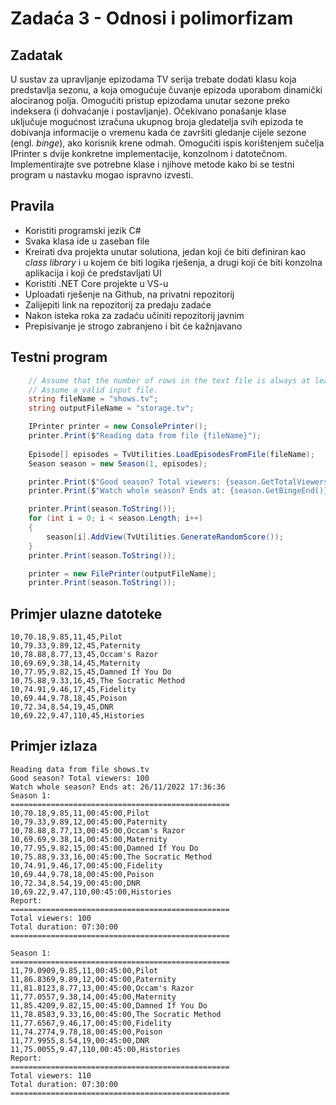 # Zadaća 3 - Odnosi i polimorfizam

## Zadatak

U sustav za upravljanje epizodama TV serija trebate dodati klasu koja predstavlja sezonu, a koja omogućuje čuvanje epizoda uporabom dinamički alociranog polja. Omogućiti pristup epizodama unutar sezone preko indeksera (i dohvaćanje i postavljanje). Očekivano ponašanje klase uključuje mogućnost izračuna ukupnog broja gledatelja svih epizoda te dobivanja informacije o vremenu kada će završiti gledanje cijele sezone (engl. _binge_), ako korisnik krene odmah. Omogućiti ispis korištenjem sučelja IPrinter s dvije konkretne implementacije, konzolnom i datotečnom. Implementirajte sve potrebne klase i njihove metode kako bi se testni program u nastavku mogao ispravno izvesti.

## Pravila

* Koristiti programski jezik C#
* Svaka klasa ide u zaseban file
* Kreirati dva projekta unutar solutiona, jedan koji će biti definiran kao *class library* i u kojem će biti logika rješenja, a drugi koji će biti konzolna aplikacija i koji će predstavljati UI
* Koristiti .NET Core projekte u VS-u
* Uploadati rješenje na Github, na privatni repozitorij
* Zalijepiti link na repozitorij za predaju zadaće
* Nakon isteka roka za zadaću učiniti repozitorij javnim
* Prepisivanje je strogo zabranjeno i bit će kažnjavano

## Testni program

```c#
	// Assume that the number of rows in the text file is always at least 10. 
	// Assume a valid input file.
	string fileName = "shows.tv";
	string outputFileName = "storage.tv";

	IPrinter printer = new ConsolePrinter();
	printer.Print($"Reading data from file {fileName}");
	
	Episode[] episodes = TvUtilities.LoadEpisodesFromFile(fileName);
	Season season = new Season(1, episodes);

	printer.Print($"Good season? Total viewers: {season.GetTotalViewers()}");
    printer.Print($"Watch whole season? Ends at: {season.GetBingeEnd()}");

	printer.Print(season.ToString());
	for (int i = 0; i < season.Length; i++)
	{
		season[i].AddView(TvUtilities.GenerateRandomScore());
	}
	printer.Print(season.ToString());

	printer = new FilePrinter(outputFileName);
	printer.Print(season.ToString());	
```

## Primjer ulazne datoteke

```
10,70.18,9.85,11,45,Pilot
10,79.33,9.89,12,45,Paternity
10,78.88,8.77,13,45,Occam's Razor
10,69.69,9.38,14,45,Maternity
10,77.95,9.82,15,45,Damned If You Do
10,75.88,9.33,16,45,The Socratic Method
10,74.91,9.46,17,45,Fidelity
10,69.44,9.78,18,45,Poison
10,72.34,8.54,19,45,DNR
10,69.22,9.47,110,45,Histories
```

## Primjer izlaza

```
Reading data from file shows.tv
Good season? Total viewers: 100
Watch whole season? Ends at: 26/11/2022 17:36:36
Season 1:
=================================================
10,70.18,9.85,11,00:45:00,Pilot
10,79.33,9.89,12,00:45:00,Paternity
10,78.88,8.77,13,00:45:00,Occam's Razor
10,69.69,9.38,14,00:45:00,Maternity
10,77.95,9.82,15,00:45:00,Damned If You Do
10,75.88,9.33,16,00:45:00,The Socratic Method
10,74.91,9.46,17,00:45:00,Fidelity
10,69.44,9.78,18,00:45:00,Poison
10,72.34,8.54,19,00:45:00,DNR
10,69.22,9.47,110,00:45:00,Histories
Report:
=================================================
Total viewers: 100
Total duration: 07:30:00
=================================================

Season 1:
=================================================
11,79.0909,9.85,11,00:45:00,Pilot
11,86.8369,9.89,12,00:45:00,Paternity
11,81.8123,8.77,13,00:45:00,Occam's Razor
11,77.0557,9.38,14,00:45:00,Maternity
11,85.4209,9.82,15,00:45:00,Damned If You Do
11,78.8583,9.33,16,00:45:00,The Socratic Method
11,77.6567,9.46,17,00:45:00,Fidelity
11,74.2774,9.78,18,00:45:00,Poison
11,77.9955,8.54,19,00:45:00,DNR
11,75.0055,9.47,110,00:45:00,Histories
Report:
=================================================
Total viewers: 110
Total duration: 07:30:00
=================================================
```